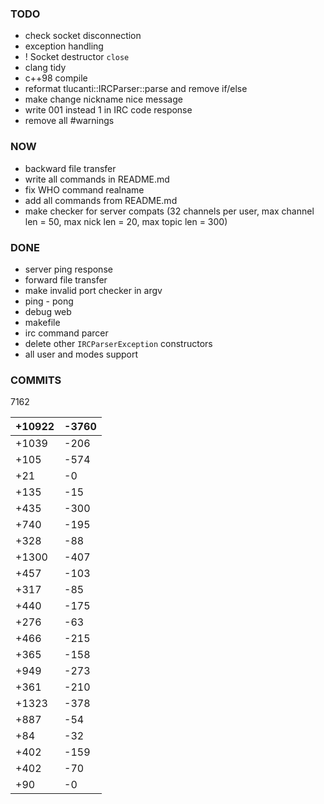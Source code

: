 
### TODO

- check socket disconnection
- exception handling
- ! Socket destructor `close`
- clang tidy
- c++98 compile
- reformat tlucanti::IRCParser::parse and remove if/else
- make change nickname nice message
- write 001 instead 1 in IRC code response
- remove all #warnings

### NOW

- backward file transfer
- write all commands in README.md
- fix WHO command realname
- add all commands from README.md
- make checker for server compats (32 channels per user, max channel len = 50,
	max nick len = 20, max topic len = 300)

### DONE

- server ping response
- forward file transfer
- make invalid port checker in argv
- ping - pong
- debug web
- makefile
- irc command parcer
- delete other `IRCParserException` constructors
- all user and modes support

### COMMITS 

7162

|	+10922	|	-3760	|
|-----------|-----------|
|	+1039	|	-206	|
|	+105	|	-574	|
|	+21		|	-0		|
|	+135	|	-15		|
|	+435	|	-300	|
|	+740	|	-195	|
|	+328	|	-88		|
|	+1300	|	-407	|
|	+457	|	-103	|
|	+317	|	-85		|
|	+440	|	-175	|
|	+276	|	-63		|
|	+466	|	-215	|
|	+365	|	-158	|
|	+949	|	-273	|
|	+361	|	-210	|
|	+1323	|	-378	|
|	+887	|	-54		|
|	+84		|	-32		|
|	+402	|	-159	|
|	+402	|	-70		|
|	+90		|	-0		|
